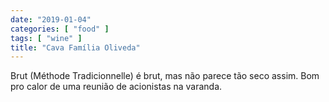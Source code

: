 ```yaml
---
date: "2019-01-04"
categories: [ "food" ]
tags: [ "wine" ]
title: "Cava Família Oliveda"
---
```

Brut (Méthode Tradicionnelle) é brut, mas não parece tão seco assim. Bom pro calor de uma reunião de acionistas na varanda.
